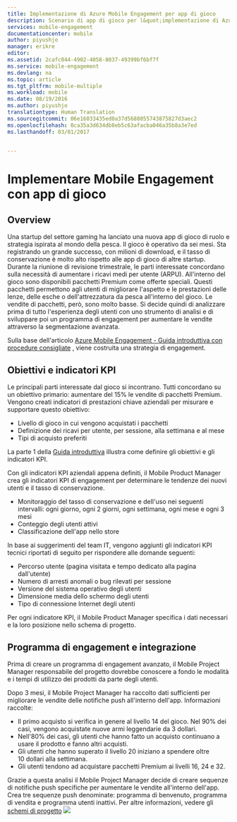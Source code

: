 ```yaml
---
title: Implementazione di Azure Mobile Engagement per app di gioco
description: Scenario di app di gioco per l&quot;implementazione di Azure Mobile Engagement
services: mobile-engagement
documentationcenter: mobile
author: piyushjo
manager: erikre
editor: 
ms.assetid: 2cafc044-4902-4058-8037-49399bf6bf7f
ms.service: mobile-engagement
ms.devlang: na
ms.topic: article
ms.tgt_pltfrm: mobile-multiple
ms.workload: mobile
ms.date: 08/19/2016
ms.author: piyushjo
translationtype: Human Translation
ms.sourcegitcommit: 06e16033435ed0a37d5688055743875827d3aec2
ms.openlocfilehash: 0ca35a3d634db8eb5c63afacba046a35b8a3e7ed
ms.lasthandoff: 03/01/2017


---
```

# <a name="implement-mobile-engagement-with-gaming-app"></a>Implementare Mobile Engagement con app di gioco
## <a name="overview"></a>Overview
Una startup del settore gaming ha lanciato una nuova app di gioco di ruolo e strategia ispirata al mondo della pesca. Il gioco è operativo da sei mesi. Sta registrando un grande successo, con milioni di download, e il tasso di conservazione è molto alto rispetto alle app di gioco di altre startup. Durante la riunione di revisione trimestrale, le parti interessate concordano sulla necessità di aumentare i ricavi medi per utente (ARPU). All'interno del gioco sono disponibili pacchetti Premium come offerte speciali. Questi pacchetti permettono agli utenti di migliorare l'aspetto e le prestazioni delle lenze, delle esche o dell'attrezzatura da pesca all'interno del gioco. Le vendite di pacchetti, però, sono molto basse. Si decide quindi di analizzare prima di tutto l'esperienza degli utenti con uno strumento di analisi e di sviluppare poi un programma di engagement per aumentare le vendite attraverso la segmentazione avanzata.

Sulla base dell'articolo [Azure Mobile Engagement - Guida introduttiva con procedure consigliate](mobile-engagement-getting-started-best-practices.md) , viene costruita una strategia di engagement.

## <a name="objectives-and-kpis"></a>Obiettivi e indicatori KPI
Le principali parti interessate dal gioco si incontrano. Tutti concordano su un obiettivo primario: aumentare del 15% le vendite di pacchetti Premium. Vengono creati indicatori di prestazioni chiave aziendali per misurare e supportare questo obiettivo:

* Livello di gioco in cui vengono acquistati i pacchetti
* Definizione dei ricavi per utente, per sessione, alla settimana e al mese
* Tipi di acquisto preferiti

La parte 1 della [Guida introduttiva](mobile-engagement-getting-started-best-practices.md) illustra come definire gli obiettivi e gli indicatori KPI. 

Con gli indicatori KPI aziendali appena definiti, il Mobile Product Manager crea gli indicatori KPI di engagement per determinare le tendenze dei nuovi utenti e il tasso di conservazione.

* Monitoraggio del tasso di conservazione e dell'uso nei seguenti intervalli: ogni giorno, ogni 2 giorni, ogni settimana, ogni mese e ogni 3 mesi
* Conteggio degli utenti attivi
* Classificazione dell'app nello store

In base ai suggerimenti del team IT, vengono aggiunti gli indicatori KPI tecnici riportati di seguito per rispondere alle domande seguenti:

* Percorso utente (pagina visitata e tempo dedicato alla pagina dall'utente)
* Numero di arresti anomali o bug rilevati per sessione
* Versione del sistema operativo degli utenti
* Dimensione media dello schermo degli utenti
* Tipo di connessione Internet degli utenti

Per ogni indicatore KPI, il Mobile Product Manager specifica i dati necessari e la loro posizione nello schema di progetto.

## <a name="engagement-program-and-integration"></a>Programma di engagement e integrazione
Prima di creare un programma di engagement avanzato, il Mobile Project Manager responsabile del progetto dovrebbe conoscere a fondo le modalità e i tempi di utilizzo dei prodotti da parte degli utenti.

Dopo 3 mesi, il Mobile Project Manager ha raccolto dati sufficienti per migliorare le vendite delle notifiche push all'interno dell'app. Informazioni raccolte:

* Il primo acquisto si verifica in genere al livello 14 del gioco. Nel 90% dei casi, vengono acquistate nuove armi leggendarie da 3 dollari.
* Nell'80% dei casi, gli utenti che hanno fatto un acquisto continuano a usare il prodotto e fanno altri acquisti.
* Gli utenti che hanno superato il livello 20 iniziano a spendere oltre 10 dollari alla settimana.
* Gli utenti tendono ad acquistare pacchetti Premium ai livelli 16, 24 e 32.

Grazie a questa analisi il Mobile Project Manager decide di creare sequenze di notifiche push specifiche per aumentare le vendite all'interno dell'app. Crea tre sequenze push denominate: programma di benvenuto, programma di vendita e programma utenti inattivi. Per altre informazioni, vedere gli [schemi di progetto](https://github.com/Azure/azure-mobile-engagement-samples/tree/master/Playbooks)
    ![][1]

<!--Image references-->

[1]: ./media/mobile-engagement-game-scenario/notification-scenario.png

<!--Link references-->

